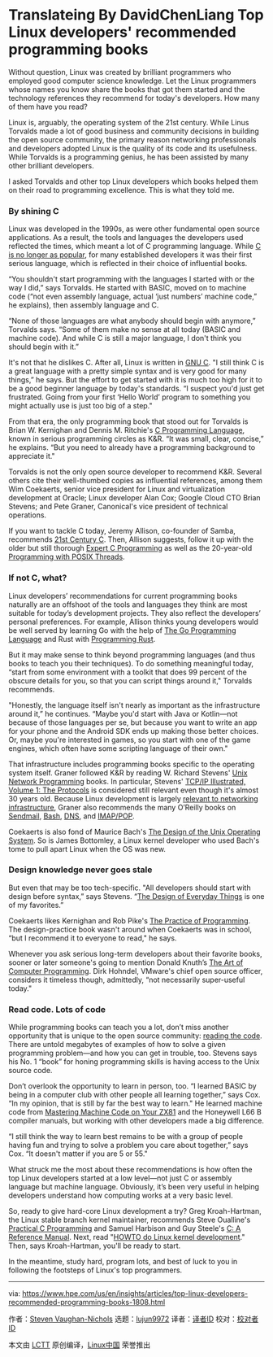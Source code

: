 Translateing By DavidChenLiang
Top Linux developers' recommended programming books
======
Without question, Linux was created by brilliant programmers who employed good computer science knowledge. Let the Linux programmers whose names you know share the books that got them started and the technology references they recommend for today's developers. How many of them have you read?

Linux is, arguably, the operating system of the 21st century. While Linus Torvalds made a lot of good business and community decisions in building the open source community, the primary reason networking professionals and developers adopted Linux is the quality of its code and its usefulness. While Torvalds is a programming genius, he has been assisted by many other brilliant developers.

I asked Torvalds and other top Linux developers which books helped them on their road to programming excellence. This is what they told me.

### By shining C

Linux was developed in the 1990s, as were other fundamental open source applications. As a result, the tools and languages the developers used reflected the times, which meant a lot of C programming language. While [C is no longer as popular][1], for many established developers it was their first serious language, which is reflected in their choice of influential books.

“You shouldn't start programming with the languages I started with or the way I did,” says Torvalds. He started with BASIC, moved on to machine code (“not even assembly language, actual ‘just numbers’ machine code,” he explains), then assembly language and C.

“None of those languages are what anybody should begin with anymore,” Torvalds says. “Some of them make no sense at all today (BASIC and machine code). And while C is still a major language, I don't think you should begin with it.”

It's not that he dislikes C. After all, Linux is written in [GNU C][2]. "I still think C is a great language with a pretty simple syntax and is very good for many things,” he says. But the effort to get started with it is much too high for it to be a good beginner language by today's standards. “I suspect you'd just get frustrated. Going from your first ‘Hello World’ program to something you might actually use is just too big of a step."

From that era, the only programming book that stood out for Torvalds is Brian W. Kernighan and Dennis M. Ritchie's [C Programming Language][3], known in serious programming circles as K&R. “It was small, clear, concise,” he explains. “But you need to already have a programming background to appreciate it."

Torvalds is not the only open source developer to recommend K&R. Several others cite their well-thumbed copies as influential references, among them Wim Coekaerts, senior vice president for Linux and virtualization development at Oracle; Linux developer Alan Cox; Google Cloud CTO Brian Stevens; and Pete Graner, Canonical's vice president of technical operations.

If you want to tackle C today, Jeremy Allison, co-founder of Samba, recommends [21st Century C][4]. Then, Allison suggests, follow it up with the older but still thorough [Expert C Programming][5] as well as the 20-year-old [Programming with POSIX Threads][6].

### If not C, what?

Linux developers’ recommendations for current programming books naturally are an offshoot of the tools and languages they think are most suitable for today’s development projects. They also reflect the developers’ personal preferences. For example, Allison thinks young developers would be well served by learning Go with the help of [The Go Programming Language][7] and Rust with [Programming Rust][8].

But it may make sense to think beyond programming languages (and thus books to teach you their techniques). To do something meaningful today, “start from some environment with a toolkit that does 99 percent of the obscure details for you, so that you can script things around it," Torvalds recommends.

"Honestly, the language itself isn't nearly as important as the infrastructure around it,” he continues. “Maybe you'd start with Java or Kotlin—not because of those languages per se, but because you want to write an app for your phone and the Android SDK ends up making those better choices. Or, maybe you're interested in games, so you start with one of the game engines, which often have some scripting language of their own."

That infrastructure includes programming books specific to the operating system itself. Graner followed K&R by reading W. Richard Stevens' [Unix Network Programming][10] books. In particular, Stevens' [TCP/IP Illustrated, Volume 1: The Protocols][11] is considered still relevant even though it's almost 30 years old. Because Linux development is largely [relevant to networking infrastructure][12], Graner also recommends the many O’Reilly books on [Sendmail][13], [Bash][14], [DNS][15], and [IMAP/POP][16].

Coekaerts is also fond of Maurice Bach's [The Design of the Unix Operating System][17]. So is James Bottomley, a Linux kernel developer who used Bach's tome to pull apart Linux when the OS was new.

### Design knowledge never goes stale

But even that may be too tech-specific. "All developers should start with design before syntax,” says Stevens. “[The Design of Everyday Things][18] is one of my favorites.”

Coekaerts likes Kernighan and Rob Pike's [The Practice of Programming][19]. The design-practice book wasn't around when Coekaerts was in school, “but I recommend it to everyone to read," he says.

Whenever you ask serious long-term developers about their favorite books, sooner or later someone's going to mention Donald Knuth’s [The Art of Computer Programming][20]. Dirk Hohndel, VMware's chief open source officer, considers it timeless though, admittedly, “not necessarily super-useful today."

### Read code. Lots of code

While programming books can teach you a lot, don’t miss another opportunity that is unique to the open source community: [reading the code][21]. There are untold megabytes of examples of how to solve a given programming problem—and how you can get in trouble, too. Stevens says his No. 1 “book” for honing programming skills is having access to the Unix source code.

Don’t overlook the opportunity to learn in person, too. “I learned BASIC by being in a computer club with other people all learning together,” says Cox. “In my opinion, that is still by far the best way to learn." He learned machine code from [Mastering Machine Code on Your ZX81][22] and the Honeywell L66 B compiler manuals, but working with other developers made a big difference.

“I still think the way to learn best remains to be with a group of people having fun and trying to solve a problem you care about together,” says Cox. “It doesn't matter if you are 5 or 55."

What struck me the most about these recommendations is how often the top Linux developers started at a low level—not just C or assembly language but machine language. Obviously, it’s been very useful in helping developers understand how computing works at a very basic level.

So, ready to give hard-core Linux development a try? Greg Kroah-Hartman, the Linux stable branch kernel maintainer, recommends Steve Oualline's [Practical C Programming][23] and Samuel Harbison and Guy Steele's [C: A Reference Manual][24]. Next, read "[HOWTO do Linux kernel development][25]." Then, says Kroah-Hartman, you'll be ready to start.

In the meantime, study hard, program lots, and best of luck to you in following the footsteps of Linux's top programmers.

--------------------------------------------------------------------------------

via: https://www.hpe.com/us/en/insights/articles/top-linux-developers-recommended-programming-books-1808.html

作者：[Steven Vaughan-Nichols][a]
选题：[lujun9972](https://github.com/lujun9972)
译者：[译者ID](https://github.com/译者ID)
校对：[校对者ID](https://github.com/校对者ID)

本文由 [LCTT](https://github.com/LCTT/TranslateProject) 原创编译，[Linux中国](https://linux.cn/) 荣誉推出

[a]:https://www.hpe.com/us/en/insights/contributors/steven-j-vaughan-nichols.html
[1]:https://www.codingdojo.com/blog/7-most-in-demand-programming-languages-of-2018/
[2]:https://www.gnu.org/software/gnu-c-manual/
[3]:https://amzn.to/2nhyjEO
[4]:https://amzn.to/2vsL8k9
[5]:https://amzn.to/2KBbWn9
[6]:https://amzn.to/2M0rfeR
[7]:https://amzn.to/2nhyrnMe
[8]:http://shop.oreilly.com/product/0636920040385.do
[9]:https://www.hpe.com/us/en/resources/storage/containers-for-dummies.html?jumpid=in_510384402_linuxbooks_containerebook0818
[10]:https://amzn.to/2MfpbyC
[11]:https://amzn.to/2MpgrTn
[12]:https://www.hpe.com/us/en/insights/articles/how-to-see-whats-going-on-with-your-linux-system-right-now-1807.html
[13]:http://shop.oreilly.com/product/9780596510299.do
[14]:http://shop.oreilly.com/product/9780596009656.do
[15]:http://shop.oreilly.com/product/9780596100575.do
[16]:http://shop.oreilly.com/product/9780596000127.do
[17]:https://amzn.to/2vsCJgF
[18]:https://amzn.to/2APzt3Z
[19]:https://www.amazon.com/Practice-Programming-Addison-Wesley-Professional-Computing/dp/020161586X/ref=as_li_ss_tl?ie=UTF8&linkCode=sl1&tag=thegroovycorpora&linkId=e6bbdb1ca2182487069bf9089fc8107e&language=en_US
[20]:https://amzn.to/2OknFsJ
[21]:https://amzn.to/2M4VVL3
[22]:https://amzn.to/2OjccJA
[23]:http://shop.oreilly.com/product/9781565923065.do
[24]:https://amzn.to/2OjzgrT
[25]:https://www.kernel.org/doc/html/v4.16/process/howto.html
